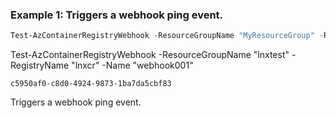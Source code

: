 ### Example 1: Triggers a webhook ping event.
```powershell
Test-AzContainerRegistryWebhook -ResourceGroupName "MyResourceGroup" -RegistryName "RegistryExample" -Name "webhook001"
```
Test-AzContainerRegistryWebhook -ResourceGroupName "lnxtest" -RegistryName "lnxcr" -Name "webhook001"

```output
c5950af0-c8d0-4924-9873-1ba7da5cbf83
```

Triggers a webhook ping event.


